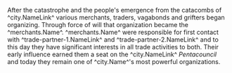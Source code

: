 After the catastrophe and the people's emergence from the catacombs of ^city.NameLink^ various merchants, traders, vagabonds and grifters began organizing. Through force of will that organization became the ^merchants.Name^. ^merchants.Name^ were responsible for first contact with ^trade-partner-1.NameLink^ and ^trade-partner-2.NameLink^ and to this day they have significant interests in all trade activities to both. Their early influence earned them a seat on the ^city.NameLink^ *Pentacouncil* and today they remain one of ^city.Name^'s most powerful organizations.